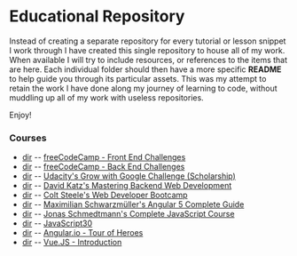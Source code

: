 # Educational Repository

Instead of creating a separate repository for every tutorial or lesson snippet I work through I have created this single repository to house all of my work. When available I will try to include resources, or references to the items that are here. Each individual folder should then have a more specific **README** to help guide you through its particular assets. This was my attempt to retain the work I have done along my journey of learning to code, without muddling up all of my work with useless repositories.   
  
Enjoy!  
  
### Courses
- [dir](fcc-frontend) -- [freeCodeCamp - Front End Challenges](https://www.freecodecamp.org)
- [dir](fcc-backend) -- [freeCodeCamp - Back End Challenges](https://www.freecodecamp.org)
- [dir](udacity/google) -- [Udacity's Grow with Google Challenge (Scholarship)](https://www.udacity.com/grow-with-google)
- [dir](udemy/node-postgres) -- [David Katz's Mastering Backend Web Development](https://www.udemy.com/node-postgresql/)
- [dir](udemy/web-developer) -- [Colt Steele's Web Developer Bootcamp](https://www.udemy.com/the-web-developer-bootcamp/)
- [dir](udemy/angular) -- [Maximilian Schwarzmüller's Angular 5 Complete Guide](https://www.udemy.com/the-complete-guide-to-angular-2/)
- [dir](udemy/complete-javascript) -- [Jonas Schmedtmann's Complete JavaScript Course](https://www.udemy.com/the-complete-javascript-course/)
- [dir](javascript30) -- [JavaScript30](https://www.javascript30.com)
- [dir](tourofheroes) -- [Angular.io - Tour of Heroes](https://angular.io/tutorial)
- [dir](vue-tutorial) -- [Vue.JS - Introduction](https://vuejs.org/v2/guide/)
